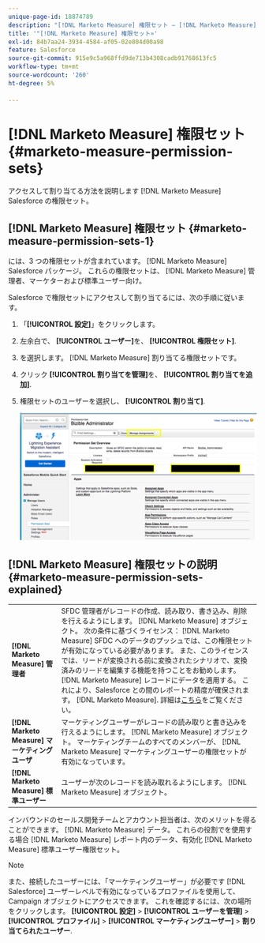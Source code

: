 ```yaml
---
unique-page-id: 18874789
description: "[!DNL Marketo Measure] 権限セット — [!DNL Marketo Measure]"
title: '"[!DNL Marketo Measure] 権限セット»'
exl-id: 84b7aa24-3934-4584-af05-02e804d00a98
feature: Salesforce
source-git-commit: 915e9c5a968ffd9de713b4308cadb91768613fc5
workflow-type: tm+mt
source-wordcount: '260'
ht-degree: 5%

---
```


# [!DNL Marketo Measure] 権限セット {#marketo-measure-permission-sets}

アクセスして割り当てる方法を説明します [!DNL Marketo Measure] Salesforce の権限セット。

## [!DNL Marketo Measure] 権限セット {#marketo-measure-permission-sets-1}

には、3 つの権限セットが含まれています。 [!DNL Marketo Measure] Salesforce パッケージ。 これらの権限セットは、 [!DNL Marketo Measure] 管理者、マーケターおよび標準ユーザー向け。

Salesforce で権限セットにアクセスして割り当てるには、次の手順に従います。

1. 「**[!UICONTROL 設定]**」をクリックします。
1. 左余白で、 **[!UICONTROL ユーザー]**&#x200B;を、 **[!UICONTROL 権限セット]**.
1. を選択します。 [!DNL Marketo Measure] 割り当てる権限セットです。
1. クリック **[!UICONTROL 割り当てを管理]**&#x200B;を、 **[!UICONTROL 割り当てを追加]**.
1. 権限セットのユーザーを選択し、 **[!UICONTROL 割り当て]**.

   ![](assets/1-5.png)

## [!DNL Marketo Measure] 権限セットの説明 {#marketo-measure-permission-sets-explained}

<table> 
 <tbody> 
  <tr> 
   <td><span><strong>[!DNL Marketo Measure] 管理者</strong></span></td> 
   <td><span>SFDC 管理者がレコードの作成、読み取り、書き込み、削除を行えるようにします。 [!DNL Marketo Measure] オブジェクト。 次の条件に基づくライセンス： [!DNL Marketo Measure] SFDC へのデータのプッシュでは、この権限セットが有効になっている必要があります。 また、このライセンスでは、リードが変換される前に変換されたシナリオで、変換済みのリードを編集する機能を持つことをお勧めします。 [!DNL Marketo Measure] レコードにデータを適用する。 これにより、Salesforce との間のレポートの精度が確保されます。 [!DNL Marketo Measure]. 詳細は<a href="https://help.salesforce.com/articleView?id=release-notes.rn_sales_leads_view_converted.htm&amp;type=5&amp;release=206&amp;language=en_us">こちら</a>をご覧ください。</span></td> 
  </tr> 
  <tr> 
   <td><span><strong>[!DNL Marketo Measure] マーケティングユーザ</strong></span></td> 
   <td><span>マーケティングユーザーがレコードの読み取りと書き込みを行えるようにします。 [!DNL Marketo Measure] オブジェクト。 マーケティングチームのすべてのメンバーが、 [!DNL Marketo Measure] マーケティングユーザーの権限セットが有効になっています。 <br></span></td> 
  </tr> 
  <tr> 
   <td><span><strong>[!DNL Marketo Measure] 標準ユーザー</strong></span></td> 
   <td><span>ユーザーが次のレコードを読み取れるようにします。 [!DNL Marketo Measure] オブジェクト。</span></td> 
  </tr> 
 </tbody> 
</table>

インバウンドのセールス開発チームとアカウント担当者は、次のメリットを得ることができます。 [!DNL Marketo Measure] データ。 これらの役割でを使用する場合 [!DNL Marketo Measure] レポート内のデータ、有効化 [!DNL Marketo Measure] 標準ユーザー権限セット。

>[!NOTE]
>
>また、接続したユーザーには、「マーケティングユーザー」が必要です [!DNL Salesforce] ユーザーレベルで有効になっているプロファイルを使用して、Campaign オブジェクトにアクセスできます。 これを確認するには、次の場所をクリックします。 **[!UICONTROL 設定]** > **[!UICONTROL ユーザーを管理]** > **[!UICONTROL プロファイル]** > **[!UICONTROL マーケティングユーザー]** > **割り当てられたユーザー**.
